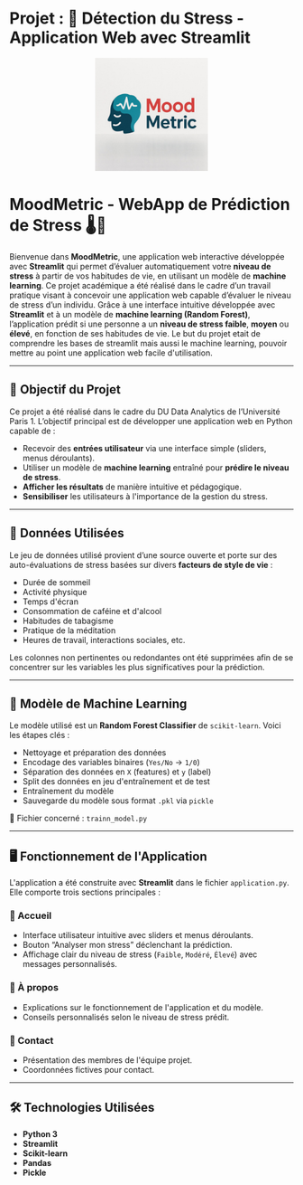 # Projet : 🧠 Détection du Stress - Application Web avec Streamlit


<p align="center">
  <img src="MoodMetric.png" alt="Logo de l'application" width="200"/>
</p>

# MoodMetric - WebApp de Prédiction de Stress 🌡️🧠

Bienvenue dans **MoodMetric**, une application web interactive développée avec **Streamlit** qui permet d’évaluer automatiquement votre **niveau de stress** à partir de vos habitudes de vie, en utilisant un modèle de **machine learning**. Ce projet académique a été réalisé dans le cadre d’un travail pratique visant à concevoir une application web capable d’évaluer le niveau de stress d’un individu. Grâce à une interface intuitive développée avec **Streamlit** et à un modèle de **machine learning (Random Forest)**, l’application prédit si une personne a un **niveau de stress faible**, **moyen** ou **élevé**, en fonction de ses habitudes de vie. Le but du projet etait de comprendre les bases de streamlit mais aussi le machine learning, pouvoir mettre au point une application web facile d'utilisation.

---

## 🎯 Objectif du Projet

Ce projet a été réalisé dans le cadre du DU Data Analytics de l’Université Paris 1. L’objectif principal est de développer une application web en Python capable de :

- Recevoir des **entrées utilisateur** via une interface simple (sliders, menus déroulants).
- Utiliser un modèle de **machine learning** entraîné pour **prédire le niveau de stress**.
- **Afficher les résultats** de manière intuitive et pédagogique.
- **Sensibiliser** les utilisateurs à l'importance de la gestion du stress.

---

## 📁 Données Utilisées

Le jeu de données utilisé provient d’une source ouverte et porte sur des auto-évaluations de stress basées sur divers **facteurs de style de vie** :

- Durée de sommeil
- Activité physique
- Temps d'écran
- Consommation de caféine et d'alcool
- Habitudes de tabagisme
- Pratique de la méditation
- Heures de travail, interactions sociales, etc.

Les colonnes non pertinentes ou redondantes ont été supprimées afin de se concentrer sur les variables les plus significatives pour la prédiction.

---

## 🧠 Modèle de Machine Learning

Le modèle utilisé est un **Random Forest Classifier** de `scikit-learn`. Voici les étapes clés :

- Nettoyage et préparation des données
- Encodage des variables binaires (`Yes/No` → `1/0`)
- Séparation des données en `X` (features) et `y` (label)
- Split des données en jeu d'entraînement et de test
- Entraînement du modèle
- Sauvegarde du modèle sous format `.pkl` via `pickle`

📄 Fichier concerné : `trainn_model.py`

---

## 🖥️ Fonctionnement de l'Application

L'application a été construite avec **Streamlit** dans le fichier `application.py`. Elle comporte trois sections principales :

### 🔹 Accueil

- Interface utilisateur intuitive avec sliders et menus déroulants.
- Bouton “Analyser mon stress” déclenchant la prédiction.
- Affichage clair du niveau de stress (`Faible`, `Modéré`, `Élevé`) avec messages personnalisés.

### 🔹 À propos

- Explications sur le fonctionnement de l'application et du modèle.
- Conseils personnalisés selon le niveau de stress prédit.

### 🔹 Contact

- Présentation des membres de l'équipe projet.
- Coordonnées fictives pour contact.

---

## 🛠️ Technologies Utilisées

- **Python 3**
- **Streamlit**
- **Scikit-learn**
- **Pandas**
- **Pickle**

